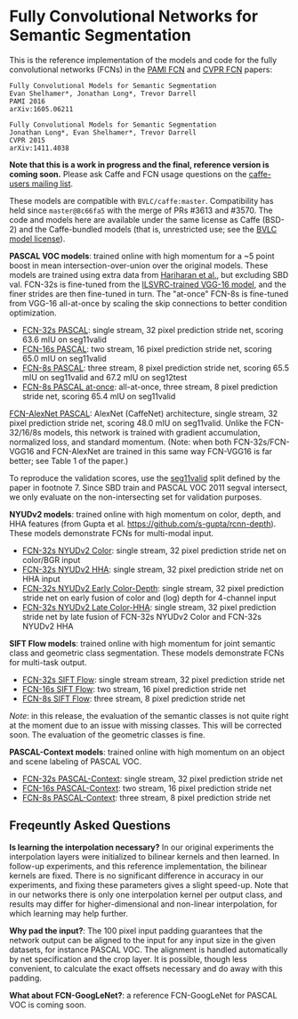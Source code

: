 # Fully Convolutional Networks for Semantic Segmentation

This is the reference implementation of the models and code for the fully convolutional networks (FCNs) in the [PAMI FCN](https://arxiv.org/abs/1605.06211) and [CVPR FCN](http://www.cv-foundation.org/openaccess/content_cvpr_2015/html/Long_Fully_Convolutional_Networks_2015_CVPR_paper.html) papers:

    Fully Convolutional Models for Semantic Segmentation
    Evan Shelhamer*, Jonathan Long*, Trevor Darrell
    PAMI 2016
    arXiv:1605.06211

    Fully Convolutional Models for Semantic Segmentation
    Jonathan Long*, Evan Shelhamer*, Trevor Darrell
    CVPR 2015
    arXiv:1411.4038

**Note that this is a work in progress and the final, reference version is coming soon.**
Please ask Caffe and FCN usage questions on the [caffe-users mailing list](https://groups.google.com/forum/#!forum/caffe-users).

These models are compatible with `BVLC/caffe:master`.
Compatibility has held since `master@8c66fa5` with the merge of PRs #3613 and #3570.
The code and models here are available under the same license as Caffe (BSD-2) and the Caffe-bundled models (that is, unrestricted use; see the [BVLC model license](http://caffe.berkeleyvision.org/model_zoo.html#bvlc-model-license)).

**PASCAL VOC models**: trained online with high momentum for a ~5 point boost in mean intersection-over-union over the original models.
These models are trained using extra data from [Hariharan et al.](http://www.cs.berkeley.edu/~bharath2/codes/SBD/download.html), but excluding SBD val.
FCN-32s is fine-tuned from the [ILSVRC-trained VGG-16 model](https://github.com/BVLC/caffe/wiki/Model-Zoo#models-used-by-the-vgg-team-in-ilsvrc-2014), and the finer strides are then fine-tuned in turn.
The "at-once" FCN-8s is fine-tuned from VGG-16 all-at-once by scaling the skip connections to better condition optimization.

* [FCN-32s PASCAL](voc-fcn32s): single stream, 32 pixel prediction stride net, scoring 63.6 mIU on seg11valid
* [FCN-16s PASCAL](voc-fcn16s): two stream, 16 pixel prediction stride net, scoring 65.0 mIU on seg11valid
* [FCN-8s PASCAL](voc-fcn8s): three stream, 8 pixel prediction stride net, scoring 65.5 mIU on seg11valid and 67.2 mIU on seg12test
* [FCN-8s PASCAL at-once](voc-fcn8s-atonce): all-at-once, three stream, 8 pixel prediction stride net, scoring 65.4 mIU on seg11valid

[FCN-AlexNet PASCAL](voc-fcn-alexnet): AlexNet (CaffeNet) architecture, single stream, 32 pixel prediction stride net, scoring 48.0 mIU on seg11valid.
Unlike the FCN-32/16/8s models, this network is trained with gradient accumulation, normalized loss, and standard momentum.
(Note: when both FCN-32s/FCN-VGG16 and FCN-AlexNet are trained in this same way FCN-VGG16 is far better; see Table 1 of the paper.)

To reproduce the validation scores, use the [seg11valid](https://github.com/shelhamer/fcn.berkeleyvision.org/blob/master/data/pascal/seg11valid.txt) split defined by the paper in footnote 7. Since SBD train and PASCAL VOC 2011 segval intersect, we only evaluate on the non-intersecting set for validation purposes.

**NYUDv2 models**: trained online with high momentum on color, depth, and HHA features (from Gupta et al. https://github.com/s-gupta/rcnn-depth).
These models demonstrate FCNs for multi-modal input.

* [FCN-32s NYUDv2 Color](nyud-fcn32s-color): single stream, 32 pixel prediction stride net on color/BGR input
* [FCN-32s NYUDv2 HHA](nyud-fcn32s-hha): single stream, 32 pixel prediction stride net on HHA input
* [FCN-32s NYUDv2 Early Color-Depth](nyud-fcn32s-color-d): single stream, 32 pixel prediction stride net on early fusion of color and (log) depth for 4-channel input
* [FCN-32s NYUDv2 Late Color-HHA](nyud-fcn32s-color-hha): single stream, 32 pixel prediction stride net by late fusion of FCN-32s NYUDv2 Color and FCN-32s NYUDv2 HHA

**SIFT Flow models**: trained online with high momentum for joint semantic class and geometric class segmentation.
These models demonstrate FCNs for multi-task output.

* [FCN-32s SIFT Flow](siftflow-fcn32s): single stream stream, 32 pixel prediction stride net
* [FCN-16s SIFT Flow](siftflow-fcn16s): two stream, 16 pixel prediction stride net
* [FCN-8s SIFT Flow](siftflow-fcn8s): three stream, 8 pixel prediction stride net

*Note*: in this release, the evaluation of the semantic classes is not quite right at the moment due to an issue with missing classes.
This will be corrected soon.
The evaluation of the geometric classes is fine.

**PASCAL-Context models**: trained online with high momentum on an object and scene labeling of PASCAL VOC.

* [FCN-32s PASCAL-Context](pascalcontext-fcn32s): single stream, 32 pixel prediction stride net
* [FCN-16s PASCAL-Context](pascalcontext-fcn16s): two stream, 16 pixel prediction stride net
* [FCN-8s PASCAL-Context](pascalcontext-fcn8s): three stream, 8 pixel prediction stride net

## Freqeuntly Asked Questions

**Is learning the interpolation necessary?** In our original experiments the interpolation layers were initialized to bilinear kernels and then learned.
In follow-up experiments, and this reference implementation, the bilinear kernels are fixed.
There is no significant difference in accuracy in our experiments, and fixing these parameters gives a slight speed-up.
Note that in our networks there is only one interpolation kernel per output class, and results may differ for higher-dimensional and non-linear interpolation, for which learning may help further.

**Why pad the input?**: The 100 pixel input padding guarantees that the network output can be aligned to the input for any input size in the given datasets, for instance PASCAL VOC.
The alignment is handled automatically by net specification and the crop layer.
It is possible, though less convenient, to calculate the exact offsets necessary and do away with this padding.

**What about FCN-GoogLeNet?**: a reference FCN-GoogLeNet for PASCAL VOC is coming soon.
